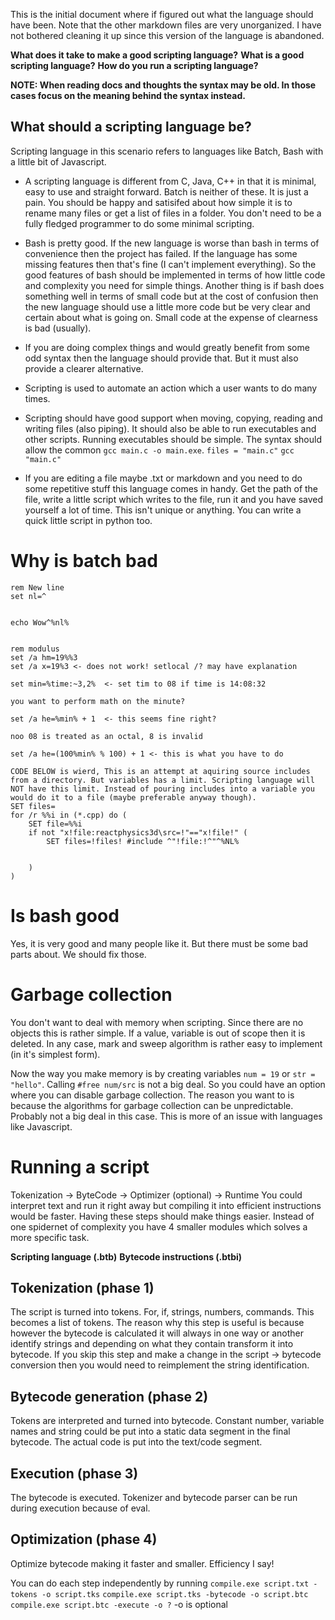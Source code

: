 This is the initial document where if figured out what the language should have been.
Note that the other markdown files are very unorganized. I have not bothered cleaning it up since this version of the language is abandoned.

**What does it take to make a good scripting language?**
**What is a good scripting language?**
**How do you run a scripting language?**

**NOTE: When reading docs and thoughts the syntax may be old. In those cases focus on the meaning behind the syntax instead.** 
## What should a scripting language be?
Scripting language in this scenario refers to languages like Batch, Bash with a little bit of Javascript.

- A scripting language is different from C, Java, C++ in that it is minimal, easy to use and straight forward. Batch is neither of these. It is just a pain. You should be happy and satisifed about how simple it is to rename many files or get a list of files in a folder. You don't need to be a fully fledged programmer to do some minimal scripting.

- Bash is pretty good. If the new language is worse than bash in terms of convenience then the project has failed. If the language has some missing features then that's fine (I can't implement everything). So the good features of bash should be implemented in terms of how little code and complexity you need for simple things. Another thing is if bash does something well in terms of small code but at the cost of confusion then the new language should use a little more code but be very clear and certain about what is going on. Small code at the expense of clearness is bad (usually).

- If you are doing complex things and would greatly benefit from some odd syntax then the language should provide that. But it must also provide a clearer alternative. 

- Scripting is used to automate an action which a user wants to do many times.

- Scripting should have good support when moving, copying, reading and writing files (also piping). It should also be able to run executables and other scripts. Running executables should be simple. The syntax should allow the common `gcc main.c -o main.exe`.
`files = "main.c"`
`gcc "main.c"`

- If you are editing a file maybe .txt or markdown and you need to do some repetitive stuff this language comes in handy. Get the path of the file, write a little script which writes to the file, run it and you have saved yourself a lot of time. This isn't unique or anything. You can write a quick little script in python too.

# Why is batch bad
```
rem New line
set nl=^


echo Wow^%nl%


rem modulus
set /a hm=19%%3
set /a x=19%3 <- does not work! setlocal /? may have explanation

set min=%time:~3,2%  <- set tim to 08 if time is 14:08:32

you want to perform math on the minute?

set /a he=%min% + 1  <- this seems fine right?

noo 08 is treated as an octal, 8 is invalid

set /a he=(100%min% % 100) + 1 <- this is what you have to do

CODE BELOW is wierd, This is an attempt at aquiring source includes from a directory. But variables has a limit. Scripting language will NOT have this limit. Instead of pouring includes into a variable you would do it to a file (maybe preferable anyway though).
SET files=
for /r %%i in (*.cpp) do (
    SET file=%%i
    if not "x!file:reactphysics3d\src=!"=="x!file!" (
        SET files=!files! #include ^"!file:!^"^%NL%

  
    )
)
```

# Is bash good
Yes, it is very good and many people like it. But there must be some bad parts about. We should fix those.

# Garbage collection
You don't want to deal with memory when scripting. Since there are no objects this is rather simple. If a value, variable is out of scope then it is deleted. In any case, mark and sweep algorithm is rather easy to implement (in it's simplest form).

Now the way you make memory is by creating variables `num = 19` or `str = "hello"`. Calling `#free num/src` is not a big deal. So you could have an option where you can disable garbage collection. The reason you want to is because the algorithms for garbage collection can be unpredictable. Probably not a big deal in this case. This is more of an issue with languages like Javascript. 

# Running a script
Tokenization -> ByteCode -> Optimizer (optional) -> Runtime
You could interpret text and run it right away but compiling it into efficient instructions would be faster. Having these steps should make things easier. Instead of one spidernet of complexity you have 4 smaller modules which solves a more specific task.

**Scripting language (.btb)**
**Bytecode instructions (.btbi)**

## Tokenization (phase 1)
The script is turned into tokens. For, if, strings, numbers, commands. This becomes a list of tokens. The reason why this step is useful is because however the bytecode is calculated it will always in one way or another identify strings and depending on what they contain transform it into bytecode. If you skip this step and make a change in the script -> bytecode conversion then you would need to reimplement the string identification.

## Bytecode generation (phase 2)
Tokens are interpreted and turned into bytecode. Constant number, variable names and string could be put into a static data segment in the final bytecode. The actual code is put into the text/code segment.

## Execution (phase 3)
The bytecode is executed. Tokenizer and bytecode parser can be run during execution because of eval.

## Optimization (phase 4)
Optimize bytecode making it faster and smaller. Efficiency I say!

You can do each step independently by running
`compile.exe script.txt -tokens -o script.tks`
`compile.exe script.tks -bytecode -o script.btc`
`compile.exe script.btc -execute -o ?`
-o is optional
